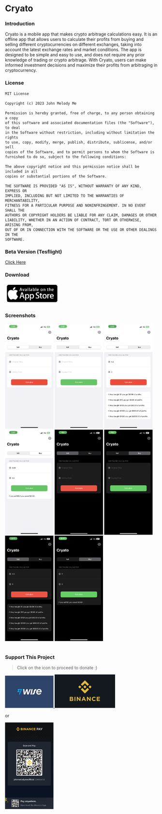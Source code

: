 # Cryato

### Introduction

Cryato is a mobile app that makes crypto arbitrage calculations easy.
It is an offline app that allows users to calculate their profits from buying and selling
different cryptocurrencies on different exchanges, taking into account the latest
exchange rates and market conditions. The app is designed to be simple and easy to
use, and does not require any prior knowledge of trading or crypto arbitrage. With
Cryato, users can make informed investment decisions and maximize their profits
from arbitraging in cryptocurrency.

### License

```
MIT License

Copyright (c) 2023 John Melody Me

Permission is hereby granted, free of charge, to any person obtaining a copy
of this software and associated documentation files (the "Software"), to deal
in the Software without restriction, including without limitation the rights
to use, copy, modify, merge, publish, distribute, sublicense, and/or sell
copies of the Software, and to permit persons to whom the Software is
furnished to do so, subject to the following conditions:

The above copyright notice and this permission notice shall be included in all
copies or substantial portions of the Software.

THE SOFTWARE IS PROVIDED "AS IS", WITHOUT WARRANTY OF ANY KIND, EXPRESS OR
IMPLIED, INCLUDING BUT NOT LIMITED TO THE WARRANTIES OF MERCHANTABILITY,
FITNESS FOR A PARTICULAR PURPOSE AND NONINFRINGEMENT. IN NO EVENT SHALL THE
AUTHORS OR COPYRIGHT HOLDERS BE LIABLE FOR ANY CLAIM, DAMAGES OR OTHER
LIABILITY, WHETHER IN AN ACTION OF CONTRACT, TORT OR OTHERWISE, ARISING FROM,
OUT OF OR IN CONNECTION WITH THE SOFTWARE OR THE USE OR OTHER DEALINGS IN THE
SOFTWARE.

```

### Beta Version (Tesflight)

[Click Here](https://testflight.apple.com/join/MxNNeoaA)

### Download

<div id="download">
   <a href="https://apps.apple.com/us/app/cryato/id1669208377">
    <img src="./Assets/appstore.png" width="180">
   </a>
</div>

### Screenshots

<div id="group-1">
    <img src="./Assets/1.png" width="160">
    <img src="./Assets/2.png" width="160">
    <img src="./Assets/3.png" width="160">
    <img src="./Assets/4.png" width="160">
    <img src="./Assets/5.png" width="160">
    <img src="./Assets/6.png" width="160">
    <img src="./Assets/7.png" width="160">
    <img src="./Assets/8.png" width="160">
</div>

</br>

### Support This Project

> Click on the icon to proceed to donate :)

<div id="support">
    <a href="https://wise.com/pay#l8QXeH1uJDssR1cpz9lKNqdXA9s">
        <img src="./Assets/wise.png" width="160">
    </a>
    <a href="https://s.binance.com/gD13X5H1">
        <img src="./Assets/binancelogo.png" width="200">
    </a>
</div>

or

<div id="group-2">
    <img src="./Assets/binance.jpg" width="160">
</div>
